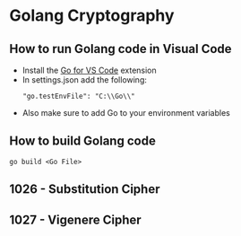 # Golang Cryptography

## How to run Golang code in Visual Code 

* Install the [Go for VS Code](https://github.com/golang/vscode-go/blob/master/README.md) extension 
* In settings.json add the following:
    ```
    "go.testEnvFile": "C:\\Go\\"
    ```
* Also make sure to add Go to your environment variables 

## How to build Golang code 
```
go build <Go File>
```

## 1026 - Substitution Cipher

## 1027 - Vigenere Cipher